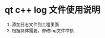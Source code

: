 # qt c++ log 文件使用说明
1. 添加日志文件到工程里面
2. 根据具体需要，修改log文件中额
<!--stackedit_data:
eyJoaXN0b3J5IjpbMTYwNTQ3ODU1Nl19
-->